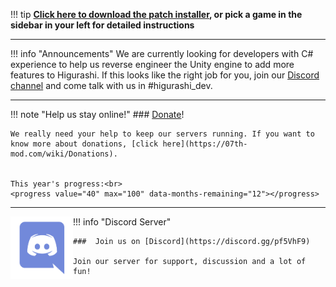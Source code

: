 !!! tip
    **[Click here to download the patch installer](https://github.com/07th-mod/python-patcher/releases/latest), or pick a game in the sidebar in your left for detailed instructions**
   
***
!!! info "Announcements"
    We are currently looking for developers with C# experience to help us reverse engineer the Unity engine to add more features to Higurashi. If this looks like the right job for you, join our [Discord channel](https://discord.gg/pf5VhF9) and come talk with us in #higurashi_dev.

***

!!! note "Help us stay online!"
    ### [Donate](https://www.paypal.com/cgi-bin/webscr?cmd=_s-xclick&hosted_button_id=SP5S4ZDV9BNZQ)!
    
    We really need your help to keep our servers running. If you want to know more about donations, [click here](https://07th-mod.com/wiki/Donations).


    This year's progress:<br>
    <progress value="40" max="100" data-months-remaining="12"></progress>

***

!!! info "Discord Server"
    <a href=https://discord.gg/pf5VhF9><img style="float: left" src="img/Discord-Logo-Color.png" width="100" height="100"/></a>

    ###  Join us on [Discord](https://discord.gg/pf5VhF9)

    Join our server for support, discussion and a lot of fun!
